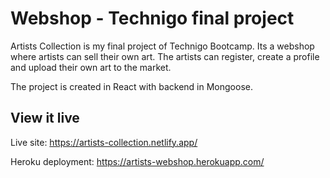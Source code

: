 # Webshop - Technigo final project

Artists Collection is my final project of Technigo Bootcamp. Its a webshop where artists can sell their own art. The artists can register, create a profile and upload their own art to the market.

The project is created in React with backend in Mongoose.

## View it live

Live site: https://artists-collection.netlify.app/

Heroku deployment: https://artists-webshop.herokuapp.com/